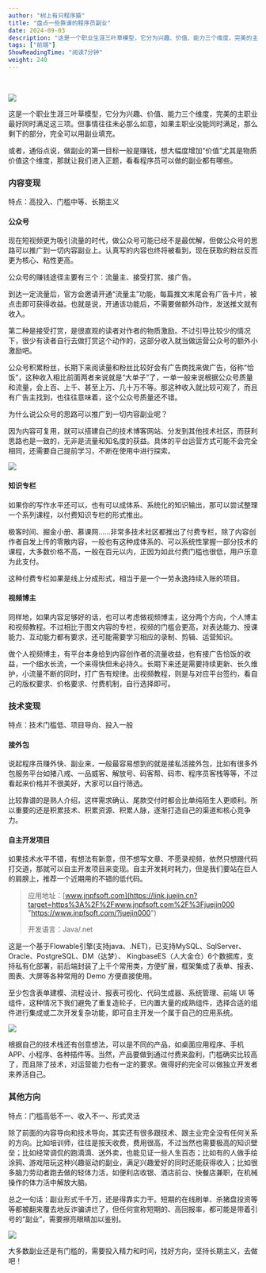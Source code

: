 ```yaml
---
author: "树上有只程序猿"
title: "盘点一些靠谱的程序员副业"
date: 2024-09-03
description: "​这是一个职业生涯三叶草模型，它分为兴趣、价值、能力三个维度，完美的主职业最好同时满足这三项。但事情往往未必那么如意，如果主职业没能同时满足，那么剩下的部分，完全可以用副业填充。或者，通俗点说，做"
tags: ["前端"]
ShowReadingTime: "阅读7分钟"
weight: 240
---
```

​

![](https://p3-xtjj-sign.byteimg.com/tos-cn-i-73owjymdk6/47f225ad30524c47961d288958a7237e~tplv-73owjymdk6-jj-mark-v1:0:0:0:0:5o6Y6YeR5oqA5pyv56S-5Yy6IEAg5qCR5LiK5pyJ5Y-q56iL5bqP54y_:q75.awebp?rk3s=f64ab15b&x-expires=1727770275&x-signature=L2KOhahheX2LRCprrCCN2MTSOYg%3D)

这是一个职业生涯三叶草模型，它分为兴趣、价值、能力三个维度，完美的主职业最好同时满足这三项。但事情往往未必那么如意，如果主职业没能同时满足，那么剩下的部分，完全可以用副业填充。

或者，通俗点说，做副业的第一目标一般是赚钱，想大幅度增加“价值”尤其是物质价值这个维度，那就让我们进入正题，看看程序员可以做的副业都有哪些。

### 内容变现

特点：高投入、门槛中等、长期主义

#### 公众号

现在短视频更为吸引流量的时代，做公众号可能已经不是最优解，但做公众号的思路可以推广到一切内容副业上。认真写的内容也终将被看到，现在获取的粉丝反而更为核心、粘性更高。

公众号的赚钱途径主要有三个：流量主、接受打赏、接广告。

到达一定流量后，官方会邀请开通“流量主”功能，每篇推文末尾会有广告卡片，被点击即可获得收益。也就是说，开通该功能后，不需要做额外动作，发送推文就有收入。

第二种是接受打赏，是很直观的读者对作者的物质激励。不过引导比较少的情况下，很少有读者自行去做打赏这个动作的，这部分收入就当做运营公众号的额外小激励吧。

公众号积累粉丝，长期下来阅读量和粉丝比较好会有广告商找来做广告，俗称“恰饭”，这种收入相比前面两者来说就是“大单子”了，一单一般来说根据公众号质量和流量，会上百、上千、甚至上万、几十万不等。那这种收入就比较可观了，而且有广告主找到，也往往意味着，这个公众号质量还不错。

为什么说公众号的思路可以推广到一切内容副业呢？

因为内容可复用，就可以搭建自己的技术博客网站、分发到其他技术社区，而获利思路也是一致的，无非是流量和知名度的获益。具体的平台运营方式可能不会完全相同，还需要自己提前学习，不断在使用中进行探索。

![](https://p3-xtjj-sign.byteimg.com/tos-cn-i-73owjymdk6/897883b9412442cb8d79423f49e40d15~tplv-73owjymdk6-jj-mark-v1:0:0:0:0:5o6Y6YeR5oqA5pyv56S-5Yy6IEAg5qCR5LiK5pyJ5Y-q56iL5bqP54y_:q75.awebp?rk3s=f64ab15b&x-expires=1727770275&x-signature=qS7Dj7aP%2FbnpS6dxS3c10Y3FSXI%3D)

#### 知识专栏

如果你的写作水平还可以，也有可以成体系、系统化的知识输出，那可以尝试整理一个系列课程，以付费知识专栏的形式推出。

极客时间、掘金小册、慕课网……非常多技术社区都推出了付费专栏，除了内容创作者自发上传的零散内容，一般也有这种成体系的、可以系统性掌握一部分技术的课程，大多数价格不高，一般在百元以内，正因为如此付费门槛也很低，用户乐意为此支付。

这种付费专栏如果是线上分成形式，相当于是一个一劳永逸持续入账的项目。

#### 视频博主

同样地，如果内容足够好的话，也可以考虑做视频博主，这分两个方向，个人博主和视频教程。不过相比于图文内容的专栏，视频的门槛会更高，对表达能力、授课能力、互动能力都有要求，还可能需要学习相应的录制、剪辑、运营知识。

做个人视频博主，有平台本身给到内容创作者的流量收益，也有接广告恰饭的收益，一个细水长流，一个来得快但未必持久。长期下来还是需要持续更新、长久维护，小流量不断的同时，打广告有规律。出视频教程，则是与对应平台签约，看自己的版权要求、价格要求、付费机制，自行选择即可。

### 技术变现

特点：技术门槛低、项目导向、投入一般

#### 接外包

说起程序员赚外快、副业来，一般最容易想到的就是接私活接外包，比如有很多外包服务平台如猪八戒、一品威客、解放号、码客帮、码市、程序员客栈等等，不过看起来价格并不很美好，大家可以自行筛选。

比较靠谱的是熟人介绍，这样需求确认、尾款交付时都会比单纯陌生人更顺利。所以重要的还是积累技术、积累资源、积累人脉，逐渐打造自己的渠道和核心竞争力。

#### 自主开发项目

如果技术水平不错，有想法有新意，但不想写文章、不愿录视频，依然只想跟代码打交道，那就可以自主开发项目来变现。自主开发耗时耗力，但是我们要站在巨人的肩膀上，推荐一个近期用的不错的低代码。

> 应用地址：[www.jnpfsoft.com](https://link.juejin.cn?target=https%3A%2F%2Fwww.jnpfsoft.com%2F%3Fjuejin000 "https://www.jnpfsoft.com/?juejin000")
> 
> 开发语言：Java/.net

这是一个基于Flowable引擎(支持java、.NET)，已支持MySQL、SqlServer、Oracle、PostgreSQL、DM（达梦）、 KingbaseES（人大金仓）6个数据库，支持私有化部署，前后端封装了上千个常用类，方便扩展，框架集成了表单、报表、图表、大屏等各种常用的 Demo 方便直接使用。

至少包含表单建模、流程设计、报表可视化、代码生成器、系统管理、前端 UI 等组件，这种情况下我们避免了重复造轮子，已内置大量的成熟组件，选择合适的组件进行集成或二次开发复杂功能，即可自主开发一个属于自己的应用系统。

![](https://p3-xtjj-sign.byteimg.com/tos-cn-i-73owjymdk6/27e350d7938744c387a5d82146b53d2a~tplv-73owjymdk6-jj-mark-v1:0:0:0:0:5o6Y6YeR5oqA5pyv56S-5Yy6IEAg5qCR5LiK5pyJ5Y-q56iL5bqP54y_:q75.awebp?rk3s=f64ab15b&x-expires=1727770275&x-signature=hrusJ3uY2ZK7fkFJ7Xvl5PnnGA8%3D)

根据自己的技术栈还有创意想法，可以是不同的产品，如桌面应用程序、手机APP、小程序、各种插件等。当然，产品要做到通过付费来盈利，门槛确实比较高了，而且除了技术，对运营能力也有一定的要求。做得好的完全可以做独立开发者来养活自己。

### 其他方向

特点：门槛高低不一、收入不一、形式灵活

除了前面的内容导向和技术导向，其实还有很多跟技术、跟主业完全没有任何关系的方向。比如培训师，往往是按天收费，费用很高，不过当然也需要极高的知识壁垒；比如经常调侃的跑滴滴、送外卖，也能见证一些人生百态；比如有的人做手绘涂鸦、游戏陪玩这种兴趣驱动的副业，满足兴趣爱好的同时还能获得收入；比如很多脑力劳动者跑去做的轻体力活，如便利店收银、酒店前台、快餐店兼职，在机械操作的体力活中解放大脑。

总之一句话：副业形式千千万，还是得靠实力干。短期的在线刷单、杀猪盘投资等等都被翻来覆去地反诈骗讲烂了，但任何宣称短期的、高回报率，都可能是带着引号的“副业”，需要擦亮眼睛加以鉴别。

![](https://p3-xtjj-sign.byteimg.com/tos-cn-i-73owjymdk6/4b72eaf96f514e71a37f793f2fc17f71~tplv-73owjymdk6-jj-mark-v1:0:0:0:0:5o6Y6YeR5oqA5pyv56S-5Yy6IEAg5qCR5LiK5pyJ5Y-q56iL5bqP54y_:q75.awebp?rk3s=f64ab15b&x-expires=1727770275&x-signature=TvzxMRsfM3MfV1i1xqUlkAFfrr4%3D)

大多数副业还是有门槛的，需要投入精力和时间，找好方向，坚持长期主义，去做吧！

​